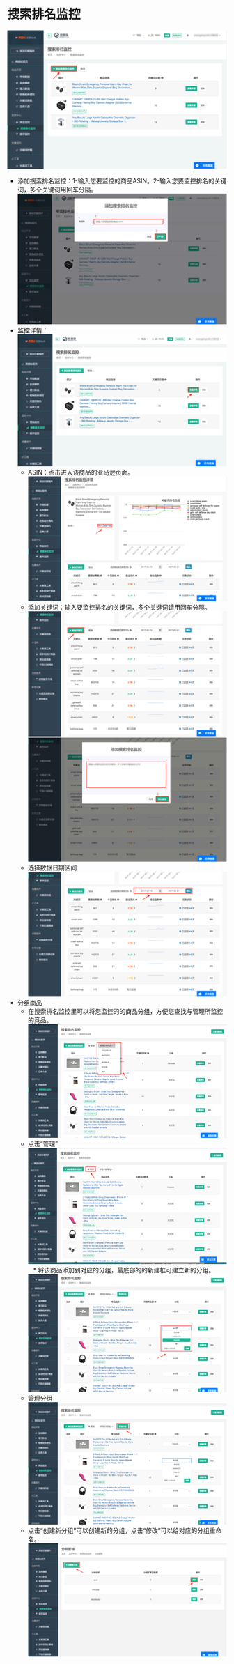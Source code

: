# 搜索排名监控

![](images/56.png)

* 添加搜索排名监控：1-输入您要监控的商品ASIN。2-输入您要监控排名的关键词，多个关键词用回车分隔。
 ![](images/57.png)
* 监控详情：
 ![](images/58.png)
    * ASIN：点击进入该商品的亚马逊页面。
     ![](images/59.png)
    * 添加关键词：输入要监控排名的关键词，多个关键词请用回车分隔。
     ![](images/60.png)
     ![](images/61.png)
    * 选择数据日期区间
     ![](images/62.png)  
* 分组商品  
    * 在搜索排名监控里可以将您监控的的商品分组，方便您查找与管理所监控的竞品。   
    ![](images/89.png)  
    * 点击“管理”  
    ![](images/90.png)  
    * 将该商品添加到对应的分组，最底部的的新建框可建立新的分组。   
    ![](images/91.png)
    * 管理分组
    ![](images/92.png)
    * 点击“创建新分组”可以创建新的分组，点击“修改”可以给对应的分组重命名。
    ![](images/93.png)
